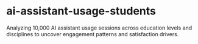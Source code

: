 # ai-assistant-usage-students
Analyzing 10,000 AI assistant usage sessions across education levels and disciplines to uncover engagement patterns and satisfaction drivers.
